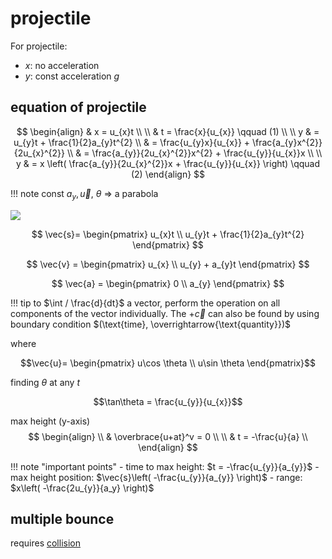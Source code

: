 # projectile

For projectile:

- $x:$ no acceleration
- $y:$ const acceleration $g$
## equation of projectile
$$
\begin{align}
& x = u_{x}t \\ \\
& t = \frac{x}{u_{x}} \qquad (1) \\ \\
y &  = u_{y}t + \frac{1}{2}a_{y}t^{2} \\
 & = \frac{u_{y}x}{u_{x}} + \frac{a_{y}x^{2}}{2u_{x}^{2}} \\
 & = \frac{a_{y}}{2u_{x}^{2}}x^{2} + \frac{u_{y}}{u_{x}}x  \\ \\
y & = x \left( \frac{a_{y}}{2u_{x}^{2}}x + \frac{u_{y}}{u_{x}}  \right) \qquad (2)
\end{align} 
$$

!!! note
	const $a_{y}, \vec{u}, \  \theta$ => a parabola

 ![](https://i.imgur.com/fCA81VC.png)

$$
\vec{s}= \begin{pmatrix}
u_{x}t \\
u_{y}t + \frac{1}{2}a_{y}t^{2}
\end{pmatrix}
$$

$$
\vec{v} = \begin{pmatrix}
u_{x} \\
u_{y} + a_{y}t
\end{pmatrix}
$$

$$
\vec{a} = \begin{pmatrix}
0 \\
a_{y}
\end{pmatrix}
$$

!!! tip
	to $\int / \frac{d}{dt}$ a vector, perform the operation on all components of the vector individually. The $+ \vec{c}$ can also be found by using boundary condition $(\text{time}, \overrightarrow{\text{quantity}})$

where

$$\vec{u}= \begin{pmatrix} u\cos \theta \\
u\sin \theta
\end{pmatrix}$$

finding $\theta$ at any $t$

$$\tan\theta = \frac{u_{y}}{u_{x}}$$

max height ($\text{y-axis}$)
$$
\begin{align} \\
 & \overbrace{u+at}^v = 0 \\ \\
 & t  = -\frac{u}{a} \\
\end{align}
$$

!!! note "important points"
	- time to max height: $t = -\frac{u_{y}}{a_{y}}$ 
	- max height position: $\vec{s}\left( -\frac{u_{y}}{a_{y}} \right)$
	- range: $x\left( -\frac{2u_{y}}{a_y} \right)$
## multiple bounce
requires [collision](../../2-dynamic/5-collision/)